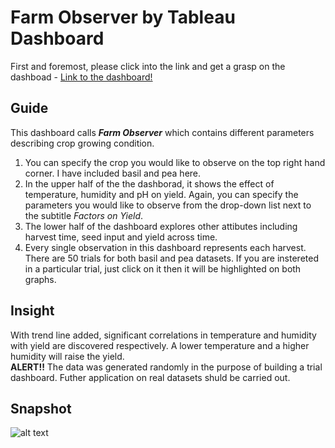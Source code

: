 # Farm Observer by Tableau Dashboard

First and foremost, please click into the link and get a grasp on the dashboad - 
[Link to the dashboard!](https://public.tableau.com/views/FarmObserver/Dashboard1?:language=en&:display_count=y&:origin=viz_share_link)  

## Guide
This dashboard calls ***Farm Observer*** which contains different parameters describing crop growing condition.  
  
1. You can specify the crop you would like to observe on the top right hand corner. I have included basil and pea here.
2. In the upper half of the the dashborad, it shows the effect of temperature, humidity and pH on yield. Again, you can specify the parameters you would like to observe from the drop-down list next to the subtitle *Factors on Yield*.
3. The lower half of the dashboard explores other attibutes including harvest time, seed input and yield across time.
4. Every single observation in this dashboard represents each harvest. There are 50 trials for both basil and pea datasets. If you are instereted in a particular trial, just click on it then it will be highlighted on both graphs.

## Insight
With trend line added, significant correlations in temperature and humidity with yield are discovered respectively. A lower temperature and a higher humidity will raise the yield.  
**ALERT!!** The data was generated randomly in the purpose of building a trial dashboard. Futher application on real datasets shuld be carried out. 

## Snapshot

![alt text](https://github.com/auweiting/Tableau_farm_observer/blob/master/dashboard.png "Dashboard Snapshot")
